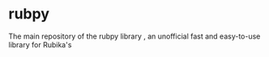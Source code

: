 # rubpy
The main repository of the rubpy library , an unofficial fast and easy-to-use library for Rubika's
